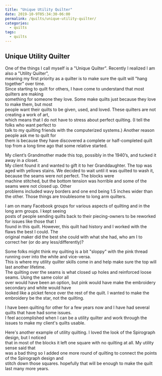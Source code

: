 ```yaml
---
title: "Unique Utility Quilter"
date: 2019-10-9T05:34:30-06:00
permalink: /quilts/unique-utility-quilter/
categories:
  - quilts
tags:
  - quilts
---
```

## Unique Utility Quilter
One of the things I call myself is a "Unique Quilter". Recently I realized I am also a "Utility Quilter",  
meaning my first priority as a quilter is to make sure the quilt will "hang together" over time.  
Since starting to quilt for others, I have come to understand that most quilters are making  
something for someone they love. Some make quilts just because they love to make them, but most  
people want their quilts to be given, used, and loved. These quilters are not creating a work of art,  
which means that I do not have to stress about perfect quilting. (I tell the folks who want perfect to  
talk to my quilting friends with the computerized systems.) Another reason people ask me to quilt for  
them is because they have discovered a complete or half-completed quilt top from a long time ago that some relative started.

My client’s Grandmother made this top, possibly in the 1940’s, and tucked it away in a closet.  
My client found it and wanted to gift it to her Granddaughter. The top was aged with yellows stains. 
We decided to wait until it was quilted to wash it, because the seams were not perfect. The blocks were  
machine stitched, but the bottom tension was horrible and some of the seams were not closed up. Other  
problems included wavy borders and one end being 1.5 inches wider than the other. Those things are troublesome to long arm quilters.

I am on many Facebook groups for various aspects of quilting and in the long arm groups. I kept seeing  
posts of people sending quilts back to their piecing-owners to be reworked for issues like those that I  
found in this quilt. However, this quilt had history and I worked with the flaws the best I could. The  
original maker did the best she could with what she had, who am I to correct her (or do any less/differently)?

Some folks might think my quilting is a bit "sloppy" with the pink thread running over into the white and vice-versa.  
This is where my utility quilter skills come in and help make sure the top will last another lifetime.  
The quilting over the seams is what closed up holes and reinforced loose seams. Using the same color all  
over would have been an option, but pink would have make the embroidery secondary and white would have  
looked like a picket fence over the rest of the quilt. I wanted to make the embroidery be the star, not the quilting.

I have been quilting for other for a few years now and I have had several quilts that have had some issues.  
I feel accomplished when I can be a utility quilter and work through the issues to make my client's quilts usable.

Here's another example of utility quilting. I loved the look of the Spirograph design, but I noticed  
that in most of the blocks it left one square with no quilting at all. My utility sense said that  
was a bad thing so I added one more round of quilting to connect the points of the Spirograph design and  
stitch down those squares. hopefully that will be enough to make the quilt last many more years.
